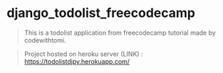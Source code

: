# django_todolist_freecodecamp

> This is a todolist application from freecodecamp tutorial made by codewithtomi.

> Project hosted on heroku server (LINK) : https://todolistdjpy.herokuapp.com/

